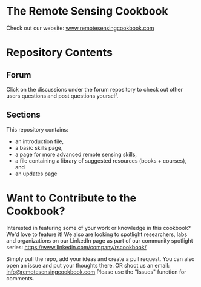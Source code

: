 # The Remote Sensing Cookbook

Check out our website: www.remotesensingcookbook.com



# Repository Contents

## Forum
Click on the discussions under the forum repository to check out other users questions and post questions yourself.

## Sections
This repository contains:
* an introduction file, 
* a basic skills page, 
* a page for more advanced remote sensing skills, 
* a file containing a library of suggested resources (books + courses), and
* an updates page


# Want to Contribute to the Cookbook?
Interested in featuring some of your work or knowledge in this cookbook? We'd love to feature it! We also are looking to spotlight researchers, labs and organizations on our LinkedIn page as part of our community spotlight series: https://www.linkedin.com/company/rscookbook/

Simply pull the repo, add your ideas and create a pull request. You can also open an issue and put your thoughts there. OR shoot us an email: info@remotesensingcookbook.com
Please use the "Issues" function for comments.
